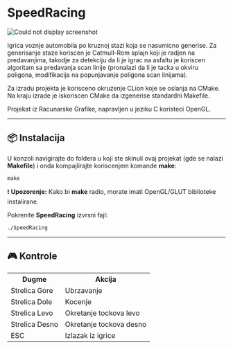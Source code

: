 # SpeedRacing

![Could not display screenshot](https://i.imgur.com/ZGGrUel.jpg)

Igrica voznje automobila po kruznoj stazi koja se nasumicno generise. Za generisanje staze koriscen je Catmull-Rom splajn koji je radjen na predavanjima, takodje za detekciju da li je igrac na asfaltu je koriscen algoritam sa predavanja scan linije (pronalazi da li je tacka u okviru poligona, modifikacija na popunjavanje poligona scan linijama).

Za izradu projekta je korisceno okruzenje CLion koje se oslanja na CMake. Na kraju izrade je iskoriscen CMake da izgenerise standardni Makefile.

Projekat iz Racunarske Grafike, napravljen u jeziku C koristeci OpenGL.

***
## :package: Instalacija
U konzoli navigirajte do foldera u koji ste skinuli ovaj projekat (gde se nalazi **Makefile**) i onda kompajlirajte koriscenjem komande **make**:
```
make
```
:exclamation: **Upozorenje:** Kako bi **make** radio, morate imati OpenGL/GLUT biblioteke instalirane.


Pokrenite **SpeedRacing** izvrsni fajl:
```
./SpeedRacing
```

***
## :video_game: Kontrole

<table>
  <tr>
    <th>Dugme</th><th>Akcija</th>
  </tr>
  <tr>
    <td>Strelica Gore</td><td>Ubrzavanje</td>
  </tr>
  <tr>
    <td>Strelica Dole</td><td>Kocenje</td>
  </tr>
  <tr>
    <td>Strelica Levo</td><td>Okretanje tockova levo</td>
  </tr> 
  <tr>
    <td>Strelica Desno</td><td>Okretanje tockova desno</td>
  </tr>
  <tr>
    <td>ESC</td><td>Izlazak iz igrice</td>
  </tr>
</table>